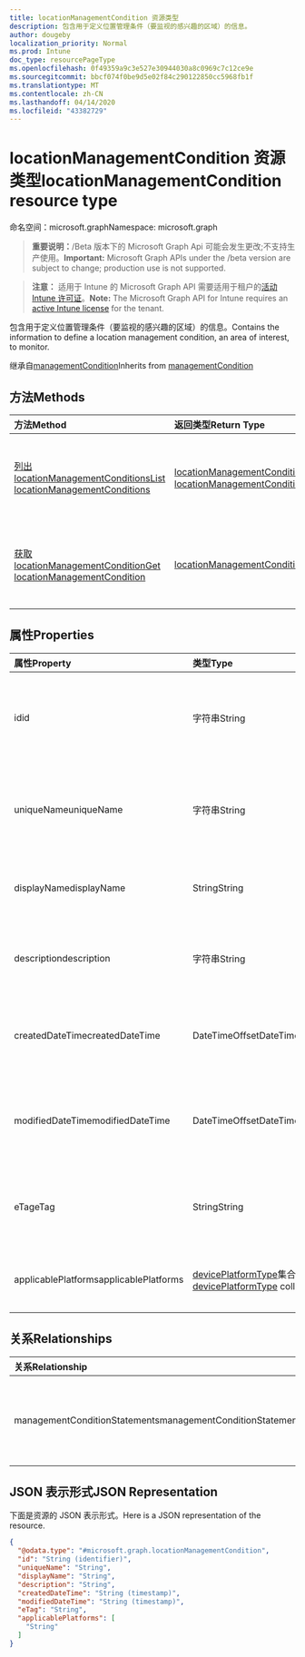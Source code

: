 ```yaml
---
title: locationManagementCondition 资源类型
description: 包含用于定义位置管理条件（要监视的感兴趣的区域）的信息。
author: dougeby
localization_priority: Normal
ms.prod: Intune
doc_type: resourcePageType
ms.openlocfilehash: 0f49359a9c3e527e30944030a8c0969c7c12ce9e
ms.sourcegitcommit: bbcf074f0be9d5e02f84c290122850cc5968fb1f
ms.translationtype: MT
ms.contentlocale: zh-CN
ms.lasthandoff: 04/14/2020
ms.locfileid: "43382729"
---
```

# <a name="locationmanagementcondition-resource-type"></a><span data-ttu-id="9df4e-103">locationManagementCondition 资源类型</span><span class="sxs-lookup"><span data-stu-id="9df4e-103">locationManagementCondition resource type</span></span>

<span data-ttu-id="9df4e-104">命名空间：microsoft.graph</span><span class="sxs-lookup"><span data-stu-id="9df4e-104">Namespace: microsoft.graph</span></span>

> <span data-ttu-id="9df4e-105">**重要说明：**/Beta 版本下的 Microsoft Graph Api 可能会发生更改;不支持生产使用。</span><span class="sxs-lookup"><span data-stu-id="9df4e-105">**Important:** Microsoft Graph APIs under the /beta version are subject to change; production use is not supported.</span></span>

> <span data-ttu-id="9df4e-106">**注意：** 适用于 Intune 的 Microsoft Graph API 需要适用于租户的[活动 Intune 许可证](https://go.microsoft.com/fwlink/?linkid=839381)。</span><span class="sxs-lookup"><span data-stu-id="9df4e-106">**Note:** The Microsoft Graph API for Intune requires an [active Intune license](https://go.microsoft.com/fwlink/?linkid=839381) for the tenant.</span></span>

<span data-ttu-id="9df4e-107">包含用于定义位置管理条件（要监视的感兴趣的区域）的信息。</span><span class="sxs-lookup"><span data-stu-id="9df4e-107">Contains the information to define a location management condition, an area of interest, to monitor.</span></span>


<span data-ttu-id="9df4e-108">继承自[managementCondition](../resources/intune-fencing-managementcondition.md)</span><span class="sxs-lookup"><span data-stu-id="9df4e-108">Inherits from [managementCondition](../resources/intune-fencing-managementcondition.md)</span></span>

## <a name="methods"></a><span data-ttu-id="9df4e-109">方法</span><span class="sxs-lookup"><span data-stu-id="9df4e-109">Methods</span></span>
|<span data-ttu-id="9df4e-110">方法</span><span class="sxs-lookup"><span data-stu-id="9df4e-110">Method</span></span>|<span data-ttu-id="9df4e-111">返回类型</span><span class="sxs-lookup"><span data-stu-id="9df4e-111">Return Type</span></span>|<span data-ttu-id="9df4e-112">说明</span><span class="sxs-lookup"><span data-stu-id="9df4e-112">Description</span></span>|
|:---|:---|:---|
|[<span data-ttu-id="9df4e-113">列出 locationManagementConditions</span><span class="sxs-lookup"><span data-stu-id="9df4e-113">List locationManagementConditions</span></span>](../api/intune-fencing-locationmanagementcondition-list.md)|<span data-ttu-id="9df4e-114">[locationManagementCondition](../resources/intune-fencing-locationmanagementcondition.md)集合</span><span class="sxs-lookup"><span data-stu-id="9df4e-114">[locationManagementCondition](../resources/intune-fencing-locationmanagementcondition.md) collection</span></span>|<span data-ttu-id="9df4e-115">列出[locationManagementCondition](../resources/intune-fencing-locationmanagementcondition.md)对象的属性和关系。</span><span class="sxs-lookup"><span data-stu-id="9df4e-115">List properties and relationships of the [locationManagementCondition](../resources/intune-fencing-locationmanagementcondition.md) objects.</span></span>|
|[<span data-ttu-id="9df4e-116">获取 locationManagementCondition</span><span class="sxs-lookup"><span data-stu-id="9df4e-116">Get locationManagementCondition</span></span>](../api/intune-fencing-locationmanagementcondition-get.md)|[<span data-ttu-id="9df4e-117">locationManagementCondition</span><span class="sxs-lookup"><span data-stu-id="9df4e-117">locationManagementCondition</span></span>](../resources/intune-fencing-locationmanagementcondition.md)|<span data-ttu-id="9df4e-118">读取[locationManagementCondition](../resources/intune-fencing-locationmanagementcondition.md)对象的属性和关系。</span><span class="sxs-lookup"><span data-stu-id="9df4e-118">Read properties and relationships of the [locationManagementCondition](../resources/intune-fencing-locationmanagementcondition.md) object.</span></span>|

## <a name="properties"></a><span data-ttu-id="9df4e-119">属性</span><span class="sxs-lookup"><span data-stu-id="9df4e-119">Properties</span></span>
|<span data-ttu-id="9df4e-120">属性</span><span class="sxs-lookup"><span data-stu-id="9df4e-120">Property</span></span>|<span data-ttu-id="9df4e-121">类型</span><span class="sxs-lookup"><span data-stu-id="9df4e-121">Type</span></span>|<span data-ttu-id="9df4e-122">说明</span><span class="sxs-lookup"><span data-stu-id="9df4e-122">Description</span></span>|
|:---|:---|:---|
|<span data-ttu-id="9df4e-123">id</span><span class="sxs-lookup"><span data-stu-id="9df4e-123">id</span></span>|<span data-ttu-id="9df4e-124">字符串</span><span class="sxs-lookup"><span data-stu-id="9df4e-124">String</span></span>|<span data-ttu-id="9df4e-125">管理条件的唯一标识符。</span><span class="sxs-lookup"><span data-stu-id="9df4e-125">Unique identifier for the management condition.</span></span> <span data-ttu-id="9df4e-126">创建时分配的系统生成值。</span><span class="sxs-lookup"><span data-stu-id="9df4e-126">System generated value assigned when created.</span></span> <span data-ttu-id="9df4e-127">继承自[managementCondition](../resources/intune-fencing-managementcondition.md)</span><span class="sxs-lookup"><span data-stu-id="9df4e-127">Inherited from [managementCondition](../resources/intune-fencing-managementcondition.md)</span></span>|
|<span data-ttu-id="9df4e-128">uniqueName</span><span class="sxs-lookup"><span data-stu-id="9df4e-128">uniqueName</span></span>|<span data-ttu-id="9df4e-129">字符串</span><span class="sxs-lookup"><span data-stu-id="9df4e-129">String</span></span>|<span data-ttu-id="9df4e-130">管理条件的唯一名称。</span><span class="sxs-lookup"><span data-stu-id="9df4e-130">Unique name for the management condition.</span></span> <span data-ttu-id="9df4e-131">在管理条件表达式中使用。</span><span class="sxs-lookup"><span data-stu-id="9df4e-131">Used in management condition expressions.</span></span> <span data-ttu-id="9df4e-132">继承自[managementCondition](../resources/intune-fencing-managementcondition.md)</span><span class="sxs-lookup"><span data-stu-id="9df4e-132">Inherited from [managementCondition](../resources/intune-fencing-managementcondition.md)</span></span>|
|<span data-ttu-id="9df4e-133">displayName</span><span class="sxs-lookup"><span data-stu-id="9df4e-133">displayName</span></span>|<span data-ttu-id="9df4e-134">String</span><span class="sxs-lookup"><span data-stu-id="9df4e-134">String</span></span>|<span data-ttu-id="9df4e-135">管理条件的管理员定义名称。</span><span class="sxs-lookup"><span data-stu-id="9df4e-135">The admin defined name of the management condition.</span></span> <span data-ttu-id="9df4e-136">继承自[managementCondition](../resources/intune-fencing-managementcondition.md)</span><span class="sxs-lookup"><span data-stu-id="9df4e-136">Inherited from [managementCondition](../resources/intune-fencing-managementcondition.md)</span></span>|
|<span data-ttu-id="9df4e-137">description</span><span class="sxs-lookup"><span data-stu-id="9df4e-137">description</span></span>|<span data-ttu-id="9df4e-138">字符串</span><span class="sxs-lookup"><span data-stu-id="9df4e-138">String</span></span>|<span data-ttu-id="9df4e-139">管理条件的管理员定义的说明。</span><span class="sxs-lookup"><span data-stu-id="9df4e-139">The admin defined description of the management condition.</span></span> <span data-ttu-id="9df4e-140">继承自[managementCondition](../resources/intune-fencing-managementcondition.md)</span><span class="sxs-lookup"><span data-stu-id="9df4e-140">Inherited from [managementCondition](../resources/intune-fencing-managementcondition.md)</span></span>|
|<span data-ttu-id="9df4e-141">createdDateTime</span><span class="sxs-lookup"><span data-stu-id="9df4e-141">createdDateTime</span></span>|<span data-ttu-id="9df4e-142">DateTimeOffset</span><span class="sxs-lookup"><span data-stu-id="9df4e-142">DateTimeOffset</span></span>|<span data-ttu-id="9df4e-143">管理条件的创建时间。</span><span class="sxs-lookup"><span data-stu-id="9df4e-143">The time the management condition was created.</span></span> <span data-ttu-id="9df4e-144">生成的服务端。</span><span class="sxs-lookup"><span data-stu-id="9df4e-144">Generated service side.</span></span> <span data-ttu-id="9df4e-145">继承自[managementCondition](../resources/intune-fencing-managementcondition.md)</span><span class="sxs-lookup"><span data-stu-id="9df4e-145">Inherited from [managementCondition](../resources/intune-fencing-managementcondition.md)</span></span>|
|<span data-ttu-id="9df4e-146">modifiedDateTime</span><span class="sxs-lookup"><span data-stu-id="9df4e-146">modifiedDateTime</span></span>|<span data-ttu-id="9df4e-147">DateTimeOffset</span><span class="sxs-lookup"><span data-stu-id="9df4e-147">DateTimeOffset</span></span>|<span data-ttu-id="9df4e-148">上次修改管理条件的时间。</span><span class="sxs-lookup"><span data-stu-id="9df4e-148">The time the management condition was last modified.</span></span> <span data-ttu-id="9df4e-149">更新了服务端。</span><span class="sxs-lookup"><span data-stu-id="9df4e-149">Updated service side.</span></span> <span data-ttu-id="9df4e-150">继承自[managementCondition](../resources/intune-fencing-managementcondition.md)</span><span class="sxs-lookup"><span data-stu-id="9df4e-150">Inherited from [managementCondition](../resources/intune-fencing-managementcondition.md)</span></span>|
|<span data-ttu-id="9df4e-151">eTag</span><span class="sxs-lookup"><span data-stu-id="9df4e-151">eTag</span></span>|<span data-ttu-id="9df4e-152">String</span><span class="sxs-lookup"><span data-stu-id="9df4e-152">String</span></span>|<span data-ttu-id="9df4e-153">管理条件的 ETag。</span><span class="sxs-lookup"><span data-stu-id="9df4e-153">ETag of the management condition.</span></span> <span data-ttu-id="9df4e-154">更新了服务端。</span><span class="sxs-lookup"><span data-stu-id="9df4e-154">Updated service side.</span></span> <span data-ttu-id="9df4e-155">继承自[managementCondition](../resources/intune-fencing-managementcondition.md)</span><span class="sxs-lookup"><span data-stu-id="9df4e-155">Inherited from [managementCondition](../resources/intune-fencing-managementcondition.md)</span></span>|
|<span data-ttu-id="9df4e-156">applicablePlatforms</span><span class="sxs-lookup"><span data-stu-id="9df4e-156">applicablePlatforms</span></span>|<span data-ttu-id="9df4e-157">[devicePlatformType](../resources/intune-shared-deviceplatformtype.md)集合</span><span class="sxs-lookup"><span data-stu-id="9df4e-157">[devicePlatformType](../resources/intune-shared-deviceplatformtype.md) collection</span></span>|<span data-ttu-id="9df4e-158">适用于此管理条件的平台。</span><span class="sxs-lookup"><span data-stu-id="9df4e-158">The applicable platforms for this management condition.</span></span> <span data-ttu-id="9df4e-159">继承自[managementCondition](../resources/intune-fencing-managementcondition.md)</span><span class="sxs-lookup"><span data-stu-id="9df4e-159">Inherited from [managementCondition](../resources/intune-fencing-managementcondition.md)</span></span>|

## <a name="relationships"></a><span data-ttu-id="9df4e-160">关系</span><span class="sxs-lookup"><span data-stu-id="9df4e-160">Relationships</span></span>
|<span data-ttu-id="9df4e-161">关系</span><span class="sxs-lookup"><span data-stu-id="9df4e-161">Relationship</span></span>|<span data-ttu-id="9df4e-162">类型</span><span class="sxs-lookup"><span data-stu-id="9df4e-162">Type</span></span>|<span data-ttu-id="9df4e-163">说明</span><span class="sxs-lookup"><span data-stu-id="9df4e-163">Description</span></span>|
|:---|:---|:---|
|<span data-ttu-id="9df4e-164">managementConditionStatements</span><span class="sxs-lookup"><span data-stu-id="9df4e-164">managementConditionStatements</span></span>|<span data-ttu-id="9df4e-165">[managementConditionStatement](../resources/intune-fencing-managementconditionstatement.md)集合</span><span class="sxs-lookup"><span data-stu-id="9df4e-165">[managementConditionStatement](../resources/intune-fencing-managementconditionstatement.md) collection</span></span>|<span data-ttu-id="9df4e-166">与管理条件相关联的管理条件语句。</span><span class="sxs-lookup"><span data-stu-id="9df4e-166">The management condition statements associated to the management condition.</span></span> <span data-ttu-id="9df4e-167">继承自[managementCondition](../resources/intune-fencing-managementcondition.md)</span><span class="sxs-lookup"><span data-stu-id="9df4e-167">Inherited from [managementCondition](../resources/intune-fencing-managementcondition.md)</span></span>|

## <a name="json-representation"></a><span data-ttu-id="9df4e-168">JSON 表示形式</span><span class="sxs-lookup"><span data-stu-id="9df4e-168">JSON Representation</span></span>
<span data-ttu-id="9df4e-169">下面是资源的 JSON 表示形式。</span><span class="sxs-lookup"><span data-stu-id="9df4e-169">Here is a JSON representation of the resource.</span></span>
<!-- {
  "blockType": "resource",
  "keyProperty": "id",
  "@odata.type": "microsoft.graph.locationManagementCondition"
}
-->
``` json
{
  "@odata.type": "#microsoft.graph.locationManagementCondition",
  "id": "String (identifier)",
  "uniqueName": "String",
  "displayName": "String",
  "description": "String",
  "createdDateTime": "String (timestamp)",
  "modifiedDateTime": "String (timestamp)",
  "eTag": "String",
  "applicablePlatforms": [
    "String"
  ]
}
```



